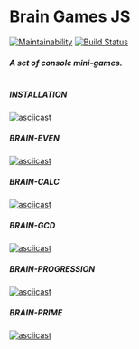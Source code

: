 # Brain Games JS

[![Maintainability](https://api.codeclimate.com/v1/badges/4932b44b90e24c7f985c/maintainability)](https://codeclimate.com/github/Uladzislau97/brain-games-js/maintainability) [![Build Status](https://travis-ci.org/Uladzislau97/brain-games-js.svg?branch=master)](https://travis-ci.org/Uladzislau97/brain-games-js)

##### A set of console mini-games.
#
##### INSTALLATION
[![asciicast](https://asciinema.org/a/R2C6T0LOiGGEV92lAhi5BLVE6.svg)](https://asciinema.org/a/R2C6T0LOiGGEV92lAhi5BLVE6)
##### BRAIN-EVEN
[![asciicast](https://asciinema.org/a/Hb77rd33bwKrKGS8CcWPfWYXq.svg)](https://asciinema.org/a/Hb77rd33bwKrKGS8CcWPfWYXq)
##### BRAIN-CALC
[![asciicast](https://asciinema.org/a/PPRitk6jzvhXnJ5WieK1AaLaG.svg)](https://asciinema.org/a/PPRitk6jzvhXnJ5WieK1AaLaG)
##### BRAIN-GCD
[![asciicast](https://asciinema.org/a/mb56BXXOkXPvX3ncMVXUaykCU.svg)](https://asciinema.org/a/mb56BXXOkXPvX3ncMVXUaykCU)
##### BRAIN-PROGRESSION
[![asciicast](https://asciinema.org/a/xdrWZyeeBtxgzqz4XcAJHgnH1.svg)](https://asciinema.org/a/xdrWZyeeBtxgzqz4XcAJHgnH1)
##### BRAIN-PRIME
[![asciicast](https://asciinema.org/a/kKz1Fbn5w55f621ZhORyOha1w.svg)](https://asciinema.org/a/kKz1Fbn5w55f621ZhORyOha1w)